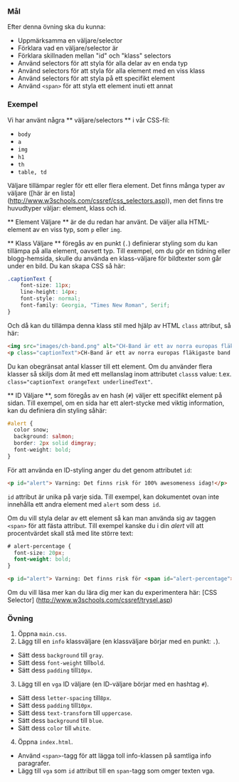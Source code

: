 ### Mål

Efter denna övning ska du kunna:

- Uppmärksamma en väljare/selector
- Förklara vad en väljare/selector är
- Förklara skillnaden mellan "id" och "klass" selectors
- Använd selectors för att styla för alla delar av en enda typ
- Använd selectors för att styla för alla element med en viss klass
- Använd selectors för att styla på ett specifikt element
- Använd `<span>` för att styla ett element inuti ett annat

### Exempel

Vi har använt några ** väljare/selectors ** i vår CSS-fil:

- `body`
- `a`
- `img`
- `h1`
- `th`
- `table, td`

Väljare tillämpar regler för ett eller flera element. Det finns många typer av väljare ([här är en lista] (http://www.w3schools.com/cssref/css_selectors.asp)), men det finns tre huvudtyper väljar: element, klass och id.

** Element Väljare ** är de du redan har använt. De väljer alla HTML-element av en viss typ, som `p` eller `img`.

** Klass Väljare ** föregås av en punkt (`.`) definierar styling som du kan tillämpa på alla element, oavsett typ. Till exempel, om du gör en tidning eller blogg-hemsida, skulle du använda en klass-väljare för bildtexter som går under en bild. Du kan skapa CSS så här:

```css
.captionText {
    font-size: 11px;
    line-height: 14px;
    font-style: normal;
    font-family: Georgia, "Times New Roman", Serif;
}
```


Och då kan du tillämpa denna klass stil med hjälp av HTML `class` attribut, så här:

```html
<img src="images/ch-band.png" alt="CH-Band är ett av norra europas fläkigaste band.">
<p class="captionText">CH-Band är ett av norra europas fläkigaste band. Dom missar aldrig en chans att få äta ba... </p>
```

Du kan obegränsat antal klasser till ett element. Om du använder flera klasser så skiljs dom åt med ett mellanslag inom attributet `class`s value:  t.ex. `class="captionText orangeText underlinedText"`.

** ID Väljare **, som föregås av en hash (`#`) väljer ett specifikt element på sidan. Till exempel, om en sida har ett alert-stycke med viktig information, kan du definiera din styling såhär:

```css
#alert {
  color snow;
  background: salmon;
  border: 2px solid dimgray;
  font-weight: bold;
}
```

För att använda en ID-styling anger du det genom attributet `id`:

```html
<p id="alert"> Varning: Det finns risk för 100% awesomeness idag!</p>
```

`id` attribut är unika på varje sida. Till exempel, kan dokumentet ovan inte innehålla ett andra element med `alert` som dess` id`.

Om du vill styla delar av ett element så kan man använda sig av taggen `<span>` för att fästa attribut. Till exempel kanske du i din *alert* vill att procentvärdet skall stå med lite större text:

```css
# alert-percentage {
  font-size: 20px;
  font-weight: bold;
}
```

```html
<p id="alert"> Varning: Det finns risk för <span id="alert-percentage">100%</ span> awesomeness idag!</p>
```

Om du vill läsa mer kan du lära dig mer kan du experimentera här: [CSS Selector] (http://www.w3schools.com/cssref/trysel.asp)

### Övning

1. Öppna `main.css`.
2. Lägg till en `info` klassväljare (en klassväljare börjar med en punkt: `.`).
- Sätt dess `background` till `gray`.
- Sätt dess `font-weight` till`bold`.
- Sätt dess `padding` till`10px`.
3. Lägg till en `vga` ID väljare (en ID-väljare börjar med en hashtag  `#`).
- Sätt dess `letter-spacing` till`8px`.
- Sätt dess `padding` till`10px`.
- Sätt dess `text-transform` till `uppercase`.
- Sätt dess `background` till `blue`.
- Sätt dess `color` till `white`.
4. Öppna `index.html`.
- Använd `<span>`-tagg för att lägga toll info-klassen på samtliga info paragrafer.
- Lägg till `vga` som `id` attribut till en `span`-tagg som omger texten vga.

